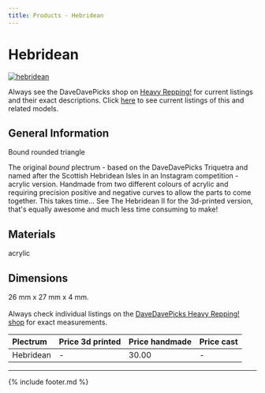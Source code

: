 ```yaml
---
title: Products - Hebridean
---
```

# Hebridean

[![hebridean](../../assets/images/hebridean.jpg "Hebridean")](/picks/hebridean)

Always see the DaveDavePicks shop on [Heavy Repping!](https://www.heavyrepping.com/shop/store/davedavepicks/) for current listings and their exact descriptions. Click [here](https://heavyrepping.com/davedavepicks/?s=Hebridean&post_type=product) to see current listings of this and related models.

## General Information
Bound rounded triangle

The original *bound* plectrum - based on the DaveDavePicks Triquetra and named after the Scottish Hebridean Isles in an Instagram competition - acrylic version. Handmade from two different colours of acrylic and requiring precision positive and negative curves to allow the parts to come together. This takes time... See The Hebridean II for the 3d-printed version, that's equally awesome and much less time consuming to make!

## Materials
acrylic

## Dimensions
26 mm x 27 mm x 4 mm.<br/><br/>Always check individual listings on the [DaveDavePicks Heavy Repping! shop](https://www.heavyrepping.com/davedavepicks/) for exact measurements.

| **Plectrum**                                        | **Price 3d printed**   | **Price handmade**   | **Price cast**   |
|:----------------------------------------------------|:-----------------------|:---------------------|:-----------------|
| Hebridean                                          | -               | 30.00             | -         |

---

{% include footer.md %}
